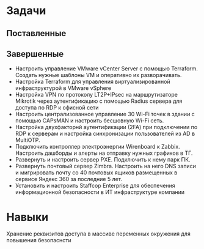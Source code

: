 # Задачи
## Поставленные

## Завершенные
- Настроить управление VMware vCenter Server с помощью Terraform. Создать нужные шаблоны VM и оперативно их разворачивать. 
- Настройка Terraform для управления виртуализированной инфраструктурой в VMware vSphere
- Настройка VPN по протоколу LT2P+IPsec на маршрутизаторе Mikrotik через аутентификацию с помощью Radius сервера для доступа по RDP к офисной сети 
- Настроить централизованное управление 30 Wi-Fi точек в здании с помощью CAPsMAN и настроить бесшовную Wi-Fi сеть.
- Настройка двухфакторнй аутентификации (2FA) при подключении по RDP к серверам и настройка синхронизации пользователей из AD в MultiOTP.
- Подключить контроллер электроэнергии Wirenboard к Zabbix. Настроить дашборды и алерты на отправку нужных графиков в ТГ.
- Развернуть и настроить сервер PXE. Подключить к нему парк ПК.
- Развернуть почтовый сервер Zimbra. Настроить на него DNS записи и мигрировать почту со 40 почтовых ящиков размещенных в сервисе Яндекс 360 за последние 5 лет.
- Установить и настроить Staffсop Enterprise для обеспечения информационной безопасности в ИТ инфраструктуре компании



# Навыки
Хранение реквизитов доступа в массиве переменных окружения для повышения безопаснсти